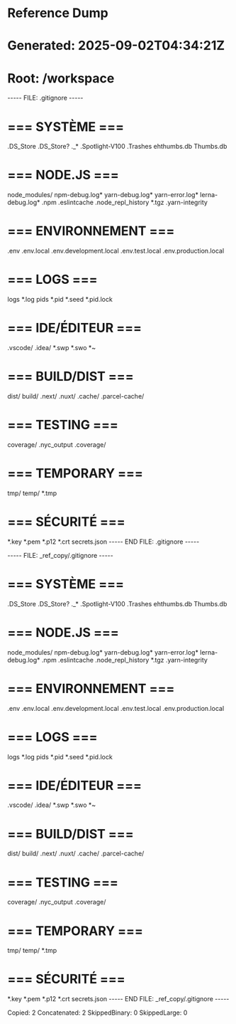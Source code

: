 # Reference Dump
# Generated: 2025-09-02T04:34:21Z
# Root: /workspace

----- FILE: .gitignore -----
# === SYSTÈME ===
.DS_Store
.DS_Store?
._*
.Spotlight-V100
.Trashes
ehthumbs.db
Thumbs.db

# === NODE.JS ===
node_modules/
npm-debug.log*
yarn-debug.log*
yarn-error.log*
lerna-debug.log*
.npm
.eslintcache
.node_repl_history
*.tgz
.yarn-integrity

# === ENVIRONNEMENT ===
.env
.env.local
.env.development.local
.env.test.local
.env.production.local

# === LOGS ===
logs
*.log
pids
*.pid
*.seed
*.pid.lock

# === IDE/ÉDITEUR ===
.vscode/
.idea/
*.swp
*.swo
*~

# === BUILD/DIST ===
dist/
build/
.next/
.nuxt/
.cache/
.parcel-cache/

# === TESTING ===
coverage/
.nyc_output
.coverage/

# === TEMPORARY ===
tmp/
temp/
*.tmp

# === SÉCURITÉ ===
*.key
*.pem
*.p12
*.crt
secrets.json 
----- END FILE: .gitignore -----

----- FILE: _ref_copy/.gitignore -----
# === SYSTÈME ===
.DS_Store
.DS_Store?
._*
.Spotlight-V100
.Trashes
ehthumbs.db
Thumbs.db

# === NODE.JS ===
node_modules/
npm-debug.log*
yarn-debug.log*
yarn-error.log*
lerna-debug.log*
.npm
.eslintcache
.node_repl_history
*.tgz
.yarn-integrity

# === ENVIRONNEMENT ===
.env
.env.local
.env.development.local
.env.test.local
.env.production.local

# === LOGS ===
logs
*.log
pids
*.pid
*.seed
*.pid.lock

# === IDE/ÉDITEUR ===
.vscode/
.idea/
*.swp
*.swo
*~

# === BUILD/DIST ===
dist/
build/
.next/
.nuxt/
.cache/
.parcel-cache/

# === TESTING ===
coverage/
.nyc_output
.coverage/

# === TEMPORARY ===
tmp/
temp/
*.tmp

# === SÉCURITÉ ===
*.key
*.pem
*.p12
*.crt
secrets.json 
----- END FILE: _ref_copy/.gitignore -----

Copied:        2
Concatenated:  2
SkippedBinary: 0
SkippedLarge:  0
